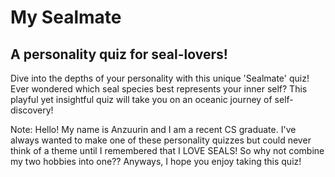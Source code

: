 # My Sealmate

## A personality quiz for seal-lovers!

Dive into the depths of your personality with this unique 'Sealmate' quiz! Ever wondered which seal species best represents your inner self? This playful yet insightful quiz will take you on an oceanic journey of self-discovery!

Note: Hello! My name is Anzuurin and I am a recent CS graduate. I've always wanted to make one of these personality quizzes but could never think of a theme until I remembered that I LOVE SEALS! So why not combine my two hobbies into one?? Anyways, I hope you enjoy taking this quiz!
